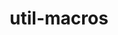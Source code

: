 ---
title: "util-macros"
layout: cache
categories: [package, v0.18.1]
meta: {"versions": ["1.19.3"], "compilers": ["gcc@=7.3.1", "gcc@=7.5.0", "gcc@=8.4.0"], "oss": ["amzn2", "ubuntu18.04"], "platforms": ["linux"], "targets": ["aarch64", "graviton2", "x86_64", "x86_64_v3", "x86_64_v4"], "stacks": ["aws-ahug", "aws-ahug-aarch64", "aws-isc", "aws-isc-aarch64", "build_systems", "data-vis-sdk", "e4s", "radiuss", "root", "tutorial"], "num_specs": 6, "num_specs_by_stack": {"aws-isc": 2, "aws-ahug": 2, "root": 6, "aws-ahug-aarch64": 2, "aws-isc-aarch64": 2, "radiuss": 1, "tutorial": 2, "build_systems": 1, "data-vis-sdk": 1, "e4s": 1}}
spec_details: [{"hash": "xogwmafpzpwmaimhiilekfwldsvpbbfy", "compiler": "gcc@=7.3.1", "versions": ["1.19.3"], "os": "amzn2", "platform": "linux", "target": "x86_64_v4", "variants": [], "stacks": ["aws-isc", "aws-ahug", "root"], "size": "-", "tarball": "https://binaries.spack.io/v0.18.1/build_cache/linux-amzn2-x86_64_v4/gcc-7.3.1/util-macros-1.19.3/linux-amzn2-x86_64_v4-gcc-7.3.1-util-macros-1.19.3-xogwmafpzpwmaimhiilekfwldsvpbbfy.spack"}, {"hash": "wce6nawpveh3vtu6witd3eczh2e6ae6y", "compiler": "gcc@=7.3.1", "versions": ["1.19.3"], "os": "amzn2", "platform": "linux", "target": "graviton2", "variants": [], "stacks": ["aws-ahug-aarch64", "aws-isc-aarch64", "root"], "size": "-", "tarball": "https://binaries.spack.io/v0.18.1/build_cache/linux-amzn2-graviton2/gcc-7.3.1/util-macros-1.19.3/linux-amzn2-graviton2-gcc-7.3.1-util-macros-1.19.3-wce6nawpveh3vtu6witd3eczh2e6ae6y.spack"}, {"hash": "vkk73ww5p7g4u6lpnay5hcclsckcihtt", "compiler": "gcc@=7.5.0", "versions": ["1.19.3"], "os": "ubuntu18.04", "platform": "linux", "target": "x86_64", "variants": [], "stacks": ["radiuss", "tutorial", "root", "build_systems", "data-vis-sdk", "e4s"], "size": "-", "tarball": "https://binaries.spack.io/v0.18.1/build_cache/linux-ubuntu18.04-x86_64/gcc-7.5.0/util-macros-1.19.3/linux-ubuntu18.04-x86_64-gcc-7.5.0-util-macros-1.19.3-vkk73ww5p7g4u6lpnay5hcclsckcihtt.spack"}, {"hash": "d73iambmget5jro5pn7wkiizzouhf7j6", "compiler": "gcc@=7.3.1", "versions": ["1.19.3"], "os": "amzn2", "platform": "linux", "target": "aarch64", "variants": [], "stacks": ["aws-ahug-aarch64", "aws-isc-aarch64", "root"], "size": "-", "tarball": "https://binaries.spack.io/v0.18.1/build_cache/linux-amzn2-aarch64/gcc-7.3.1/util-macros-1.19.3/linux-amzn2-aarch64-gcc-7.3.1-util-macros-1.19.3-d73iambmget5jro5pn7wkiizzouhf7j6.spack"}, {"hash": "u3bvajoyptfbaaberjkgwqwjakeu2rkk", "compiler": "gcc@=7.3.1", "versions": ["1.19.3"], "os": "amzn2", "platform": "linux", "target": "x86_64_v3", "variants": [], "stacks": ["aws-isc", "aws-ahug", "root"], "size": "-", "tarball": "https://binaries.spack.io/v0.18.1/build_cache/linux-amzn2-x86_64_v3/gcc-7.3.1/util-macros-1.19.3/linux-amzn2-x86_64_v3-gcc-7.3.1-util-macros-1.19.3-u3bvajoyptfbaaberjkgwqwjakeu2rkk.spack"}, {"hash": "kf4wzxdqllyhkmzeldn2v5xfe5v2zyco", "compiler": "gcc@=8.4.0", "versions": ["1.19.3"], "os": "ubuntu18.04", "platform": "linux", "target": "x86_64", "variants": [], "stacks": ["tutorial", "root"], "size": "-", "tarball": "https://binaries.spack.io/v0.18.1/build_cache/linux-ubuntu18.04-x86_64/gcc-8.4.0/util-macros-1.19.3/linux-ubuntu18.04-x86_64-gcc-8.4.0-util-macros-1.19.3-kf4wzxdqllyhkmzeldn2v5xfe5v2zyco.spack"}]
---